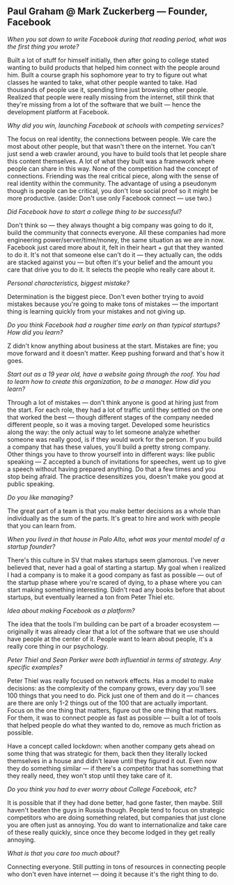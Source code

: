 ## Paul Graham @ Mark Zuckerberg — Founder, Facebook

_When you sat down to write Facebook during that reading period, what was the first thing you wrote?_

Built a lot of stuff for himself initially, then after going to college stated wanting to build products that helped him connect with the people around him. Built a course graph his sophomore year to try to figure out what classes he wanted to take, what other people wanted to take. Had thousands of people use it, spending time just browsing other people. Realized that people were really missing from the internet, still think that they're missing from a lot of the software that we built — hence the development platform at Facebook.

_Why did you win, launching Facebook at schools with competing services?_

The focus on real identity, the connections between people. We care the most about other people, but that wasn't there on the internet. You can't just send a web crawler around, you have to build tools that let people share this content themselves. A lot of what they built was a framework where people can share in this way. None of the competition had the concept of connections. Friending was the real critical piece, along with the sense of real identity within the community. The advantage of using a pseudonym though is people can be critical, you don't lose social proof so it might be more productive. (aside: Don't use only Facebook connect — use two.)

_Did Facebook have to start a college thing to be successful?_

Don't think so — they always thought a big company was going to do it, build the community that connects everyone. All these companies had more engineering power/server/time/money, the same situation as we are in now. Facebook just cared more about it, felt in their heart + gut that they wanted to do it. It's not that someone else can't do it — they actually can, the odds are stacked against you — but often it's your belief and the amount you care that drive you to do it. It selects the people who really care about it.

_Personal characteristics, biggest mistake?_

Determination is the biggest piece. Don't even bother trying to avoid mistakes because you're going to make tons of mistakes — the important thing is learning quickly from your mistakes and not giving up.

_Do you think Facebook had a rougher time early on than typical startups? How did you learn?_

Z didn't know anything about business at the start. Mistakes are fine; you move forward and it doesn't matter. Keep pushing forward and that's how it goes.

_Start out as a 19 year old, have a website going through the roof. You had to learn how to create this organization, to be a manager. How did you learn?_

Through a lot of mistakes — don't think anyone is good at hiring just from the start. For each role, they had a lot of traffic until they settled on the one that worked the best — though different stages of the company needed different people, so it was a moving target. Developed some heuristics along the way: the only actual way to let someone analyze whether someone was really good, is if they would work for the person. If you build a company that has these values, you'll build a pretty strong company. Other things you have to throw yourself into in different ways: like public speaking — Z accepted a bunch of invitations for speeches, went up to give a speech without having prepared anything. Do that a few times and you stop being afraid. The practice desensitizes you, doesn't make you good at public speaking.

_Do you like managing?_

The great part of a team is that you make better decisions as a whole than individually as the sum of the parts. It's great to hire and work with people that you can learn from.

_When you lived in that house in Palo Alto, what was your mental model of a startup founder?_

There's this culture in SV that makes startups seem glamorous. I've never believed that, never had a goal of starting a startup. My goal when i realized I had a company is to make it a good company as fast as possible — out of the startup phase where you're scared of dying, to a phase where you can start making something interesting. Didn't read any books before that about startups, but eventually learned a ton from Peter Thiel etc.

_Idea about making Facebook as a platform?_

The idea that the tools I'm building can be part of a broader ecosystem — originally it was already clear that a lot of the software that we use should have people at the center of it. People want to learn about people, it's a really core thing in our psychology.

_Peter Thiel and Sean Parker were both influential in terms of strategy. Any specific examples?_

Peter Thiel was really focused on network effects. Has a model to make decisions: as the complexity of the company grows, every day you'll see 100 things that you need to do. Pick just one of them and do it — chances are there are only 1-2 things out of the 100 that are actually important. Focus on the one thing that matters, figure out the one thing that matters. For them, it was to connect people as fast as possible — built a lot of tools that helped people do what they wanted to do, remove as much friction as possible.

Have a concept called lockdown: when another company gets ahead on some thing that was strategic for them, back then they literally locked themselves in a house and didn't leave until they figured it out. Even now they do something similar — if there's a competitor that has something that they really need, they won't stop until they take care of it.

_Do you think you had to ever worry about College Facebook, etc?_

It is possible that if they had done better, had gone faster, then maybe. Still haven't beaten the guys in Russia though.
People tend to focus on strategic competitors who are doing something related, but companies that just clone you are often just as annoying. You do want to internationalize and take care of these really quickly, since once they become lodged in they get really annoying.

_What is that you care too much about?_

Connecting everyone. Still putting in tons of resources in connecting people who don't even have internet — doing it because it's the right thing to do.